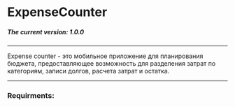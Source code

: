 # ExpenseCounter
##### The current version: 1.0.0
***
Expense counter - это мобильное приложение для планирования бюджета, предоставляющее возможность для разделения затрат по категориям, записи долгов, расчета затрат и остатка.
***
### Requirments: 
